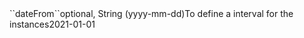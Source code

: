 <tr><td>``dateFrom``</td><td>optional, String (yyyy-mm-dd)</td><td>To define a interval for the instances</td><td>2021-01-01</td><td></td></tr>
